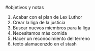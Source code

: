 #objetivos y notas

1. Acabar con el plan de Lex Luthor
2. Crear la liga de la justicia
3. Buscar nuevos miembros para la liga
4. Necesitamos más comida
5. Hacer un reconocimiento del terreno
6. texto alamacenzdo en el stash
